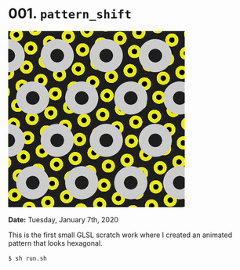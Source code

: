 # 001. `pattern_shift`

![Shifting Circles](./animation.gif)

**Date:** Tuesday, January 7th, 2020

This is the first small GLSL scratch work where I created an animated pattern that looks hexagonal.

```bash
$ sh run.sh
```
